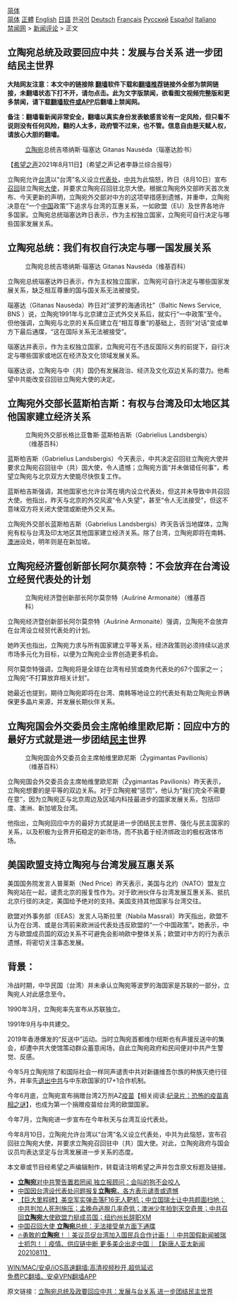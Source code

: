 <!-- 面包屑导航 --> <div class="breadcrumb"><!-- GTranslate: https://gtranslate.io/ -->  <div class="switcher notranslate">  <div class="selected">  <a href="#" onclick="return false;"> 简体</a>  </div>  <div class="option">  <a href="https://www.bannedbook.org" onclick="doGTranslate('zh-CN|zh-CN');jQuery('div.switcher div.selected a').html(jQuery(this).html());return false;" title="简体中文" class="nturl selected"> 简体</a>  <a href="https://www.bannedbook.org/zh-tw/" onclick="doGTranslate('zh-CN|zh-TW');jQuery('div.switcher div.selected a').html(jQuery(this).html());return false;" title="繁體中文" class="nturl"> 正體</a>  <a href="https://www.bannedbook.org/en/" onclick="doGTranslate('zh-CN|en');jQuery('div.switcher div.selected a').html(jQuery(this).html());return false;" title="English" class="nturl"> English</a>  <a href="https://www.bannedbook.org/ja/" onclick="doGTranslate('zh-CN|ja');jQuery('div.switcher div.selected a').html(jQuery(this).html());return false;" title="日本語" class="nturl"> 日語</a>  <a href="https://www.bannedbook.org/ko/" onclick="doGTranslate('zh-CN|ko');jQuery('div.switcher div.selected a').html(jQuery(this).html());return false;" title="한국어" class="nturl"> 한국어</a>  <a href="https://www.bannedbook.org/de/" onclick="doGTranslate('zh-CN|de');jQuery('div.switcher div.selected a').html(jQuery(this).html());return false;" title="Deutsch" class="nturl"> Deutsch</a>  <a href="https://www.bannedbook.org/fr/" onclick="doGTranslate('zh-CN|fr');jQuery('div.switcher div.selected a').html(jQuery(this).html());return false;" title="Français" class="nturl"> Français</a>  <a href="https://www.bannedbook.org/ru/" onclick="doGTranslate('zh-CN|ru');jQuery('div.switcher div.selected a').html(jQuery(this).html());return false;" title="Русский" class="nturl"> Русский</a>  <a href="https://www.bannedbook.org/es/" onclick="doGTranslate('zh-CN|es');jQuery('div.switcher div.selected a').html(jQuery(this).html());return false;" title="Español" class="nturl"> Español</a>  <a href="https://www.bannedbook.org/it/" onclick="doGTranslate('zh-CN|it');jQuery('div.switcher div.selected a').html(jQuery(this).html());return false;" title="Italiano" class="nturl"> Italiano</a>  </div>  </div>      <div class='breadcrumb-sub'><!-- Breadcrumb NavXT 6.3.0 --> <a href="https://www.bannedbook.org/" class="home">禁闻网</a> &gt; <a href="https://www.bannedbook.org/bnews/comments/" class="category">新闻评论</a> &gt; 正文</div></div><h2>立陶宛总统及政要回应中共：发展与台关系 进一步团结民主世界</h2> <p class="notice"><b>大陆网友注意：本文中的链接除 <a href="https://github.com/bannedbook/fanqiang" >翻墙</a>软件下载和<a href="https://github.com/killgcd/justmysocks/blob/master/README.md">翻墙推荐</a>链接外全部为禁网链接，未翻墙状态下打不开，请勿点击。此为文字版禁闻，欲看图文视频完整版和更多禁闻，请下载<a href="https://github.com/bannedbook/fanqiang">翻墙软件或APP</a>后翻墙上禁闻网。</p><p>备注：翻墙看新闻非常安全，翻墙以真实身份发表敏感言论有一定风险，但只看不说则没有任何风险，翻的人太多，政府管不过来，也不管。信息自由是天赋人权，请放心大胆的翻墙。</b></p>  <div class="entry"> <figure> <p><figcaption><a href="https://www.bannedbook.org/bnews/tag/%e7%ab%8b%e9%99%b6%e5%ae%9b/" class="st_tag internal_tag" rel="tag" title="标签 立陶宛 下的日志">立陶宛</a>总统吉塔纳斯·瑙塞达 Gitanas Nausėda（瑙塞达脸书）</figcaption></figure> <p>【<span class='wp_keywordlink_affiliate'><a href="https://www.soundofhope.org" title="希望之声" target="_blank">希望之声</a></span>2021年8月11日】（希望之声记者李静兰综合报导）</p> <p>立陶宛允许<a href="https://www.bannedbook.org/bnews/tag/%e5%8f%b0%e6%b9%be/" class="st_tag internal_tag" rel="tag" title="标签 台湾 下的日志">台湾</a>以“台湾”名义设立<a href="https://www.bannedbook.org/bnews/tag/%E4%BB%A3%E8%A1%A8%E5%A4%84/" class="st_tag internal_tag" rel="tag" title="标签 代表处 下的日志">代表处</a>，<a href="https://www.bannedbook.org/bnews/tag/%e4%b8%ad%e5%85%b1/" class="st_tag internal_tag" rel="tag" title="标签 中共 下的日志">中共</a>为此恼怒，昨日（8月10日）宣布<a href="https://www.bannedbook.org/bnews/tag/%E5%8F%AC%E5%9B%9E/" class="st_tag internal_tag" rel="tag" title="标签 召回 下的日志">召回</a>驻立陶宛<a href="https://www.bannedbook.org/bnews/tag/%E5%A4%A7%E4%BD%BF/" class="st_tag internal_tag" rel="tag" title="标签 大使 下的日志">大使</a>，并要求立陶宛召回驻北京大使。根据立陶宛外交部昨天首次发布、今天更新的声明，立陶宛外交部对中方的这项举措感到遗憾，并重申，立陶宛决意在“一个<span class='wp_keywordlink_affiliate'><a href="https://www.bannedbook.org/" title="中国" target="_blank">中国</a></span>政策”下追求与台湾的互惠关系，一如欧盟（EU）及世界各地许多国家。立陶宛总统瑙塞达昨日表示，作为主权独立国家，立陶宛可自行决定与哪些国家发展关系。</p> <h2><strong>立陶宛总统：我们有权自行决定与哪一国发展关系</strong></h2> <figure><figcaption>立陶宛总统吉塔纳斯·瑙塞达 Gitanas Nausėda（维基百科）</figcaption></figure> <p>立陶宛总统瑙塞达昨日表示，作为主权独立国家，立陶宛可自行决定与哪些国家发展关系，缺乏相互尊重的国与国关系无法被接受。</p> <p>瑙塞达（Gitanas Nausėda）昨日对“波罗的海通讯社”（Baltic News Service, BNS ）说，立陶宛1991年与北京建立正式外交关系后，就实行“一中政策”至今。但他强调，立陶宛与北京的关系应建立在“相互尊重”的基础上，否则“对话”变成单方下最后通牒，“这在国际关系无法被接受”。</p> <p>瑙塞达并表示，作为主权独立国家，立陶宛可在不违反国际义务的前提下，自行决定与哪些国家或地区在经济及文化领域发展关系。</p> <p>瑙塞达说，立陶宛与中（共）国仍有发展政治、经济及文化双边关系的潜力。他希望中共能改变召回驻立陶宛大使的决定。</p> <h2><strong>立陶宛外交部长蓝斯柏吉斯：有权与台湾及印太地区其他国家建立经济关系</strong></h2> <figure><figcaption>立陶宛外交部长格比亚鲁斯·蓝斯柏吉斯（Gabrielius Landsbergis）（维基百科）</figcaption></figure> <p>蓝斯柏吉斯（Gabrielius Landsbergis）今天表示，中共决定召回驻立陶宛大使并要求立陶宛召回驻中（共）国大使，令人遗憾；立陶宛方面“并未做错任何事”，希望立陶宛与北京双方大使能尽快恢复工作。</p>  <p>蓝斯柏吉斯强调，其他国家也允许台湾在境内设立代表处，但这并未导致中共召回大使。他指出，昨天与北京的外交风波“令人失望”，甚至“令人无法接受”，但这不意味双方将关闭大使馆或断绝外交关系。</p> <p>立陶宛外交部长蓝斯柏吉斯（Gabrielius Landsbergis）昨天告诉当地媒体，立陶宛有权与台湾及印太地区其他国家建立经济关系。除了台湾，立陶宛即将在南韩、<a href="https://www.bannedbook.org/bnews/tag/%e6%be%b3%e6%b4%b2/" class="st_tag internal_tag" rel="tag" title="标签 澳洲 下的日志">澳洲</a>设处，明年则是在新加坡。</p> <h2><strong>立陶宛经济暨创新部长阿尔莫奈特：不会放弃在台湾设立经贸代表处的计划</strong></h2> <figure><figcaption>立陶宛经济暨创新部长阿尔莫奈特（Aušrinė Armonaitė）（维基百科）</figcaption></figure> <p>立陶宛经济暨创新部长阿尔莫奈特（Aušrinė Armonaitė）强调，立陶宛不会放弃在台湾设立经贸代表处的计划。</p> <p>她昨天也指出，立陶宛力求与所有国家建立平等关系，经济政策则必须持续以追求市场多元化为目标，以便为立陶宛企业界创造更多机会。</p> <p>阿尔莫奈特强调，立陶宛将是全球在台湾有经贸或商务代表处的67个国家之一；立陶宛“不打算放弃相关计划”。</p> <p>她最近也提到，期待立陶宛即将在台湾、南韩等地设立的代表处有助立陶宛业界确保更多晶片来源，并发展长期伙伴关系。</p> <h2><strong>立陶宛国会外交委员会主席帕维里欧尼斯：回应中方的最好方式就是进一步团结<a href="https://www.bannedbook.org/bnews/tag/%e6%b0%91%e4%b8%bb/" class="st_tag internal_tag" rel="tag" title="标签 民主 下的日志">民主</a>世界</strong></h2> <figure><figcaption>立陶宛国会外交委员会主席帕维里欧尼斯（Žygimantas Pavilionis）（维基百科）</figcaption></figure> <p>立陶宛国会外交委员会主席帕维里欧尼斯（Žygimantas Pavilionis）昨天表示，立陶宛想要的是平等的双边关系。对于立陶宛被“惩罚”，他认为“我们完全不需要在意”，因为立陶宛正与北京周边及区域内科技最进步的国家发展关系，包括印度、澳洲、新加坡及台湾。</p>  <p>他指出，立陶宛回应中方的最好方式就是进一步团结民主世界、强化与民主国家的关系，以及积极为业界开拓稳定的新市场，而不执着于经济绑政治的极权政体市场。</p> <h2><strong>美国欧盟支持立陶宛与台湾发展互惠关系</strong></h2> <p>美国国务院发言人普莱斯（Ned Price）昨天表示，美国与北约（NATO）盟友立陶宛站在一起，谴责北京的报复性作为。对于欧洲伙伴与台湾发展互惠关系、抵抗北京行径的决定，美国给予绝对的支持。美国支持其他国家与台湾交往。</p> <p>欧盟对外事务部（EEAS）发言人马斯拉里（Nabila Massrali）昨天指出，欧盟不认为在台湾、或是台湾前来欧洲设代表处违反欧盟的“一个中国政策”。她表示，中方与欧盟成员国的双边关系不可避免会影响欧中整体关系；欧盟对中方的行为表示遗憾，将密切关注事态发展。</p> <h2><strong>背景：</strong></h2> <p>冷战时期，中华民国（台湾）并未承认立陶宛等波罗的海国家是苏联的一部分，立陶宛人对此感念至今。</p> <p>1990年3月，立陶宛率先宣布从苏联独立。</p> <p>1991年9月与中共建交。</p> <p>2019年香港爆发的“反送中”运动。当时立陶宛首都维尔纽斯也有声援反送中的集会，却遭中共大使馆策动群众蓄意闹场，自此立陶宛政府和民间便对中共产生警觉、反感。</p>  <p>今年5月立陶宛除了和国际社会一样同声谴责中共对新疆维吾尔族的种族灭绝行径外，并率先<span class='wp_keywordlink'><a href="http://tuidang.epochtimes.com/" title="退出中共" target="_blank">退出中共</a></span>与中东欧国家的17+1合作机制。</p> <p>今年6月底，立陶宛宣布捐赠台湾2万剂AZ<span class='wp_keywordlink'><a href="https://www.bannedbook.org/bnews/tculture/20160630/551027.html" title="疫苗" target="_blank">疫苗</a></span>【相关阅读:<a href='https://www.bannedbook.org/bnews/topimagenews/20180408/925060.html' target='_blank'>纪录片：恐怖的疫苗真相之谜</a>】，也成为第一个捐赠疫苗给台湾的欧盟国家。</p> <p>今年7月，立陶宛进一步宣布在今年秋天与台湾互设代表处。</p> <p>今年8月10日，立陶宛允许台湾以“台湾”名义设立代表处，中共为此恼怒，宣布召回驻立陶宛大使，并要求立陶宛召回驻中（共）国大使。对此，立陶宛政府与国会议员均表达坚定与台湾发展进一步关系的态度。</p> <p>本文章或节目经希望之声编辑制作，转载请注明希望之声并包含原文标题及链接。 </p> <ul class='op-related-articles' title='相关阅读'> <li><a href='https://www.bannedbook.org/bnews/worldnews/20210812/1604651.html' target='_blank'><b>立陶宛</b>对中共警告置若罔闻 独立报顾问：会叫的狗不会咬人</a></li> <li><a href='https://www.bannedbook.org/bnews/taiwannews/20210812/1604643.html' target='_blank'>中国因台湾设代表处问题报复<b>立陶宛</b>，各方表示谴责或遗憾</a></li> <li><a href='https://www.bannedbook.org/bnews/bannedvideo/20210812/1604637.html' target='_blank'>【巨大里程碑】美空军实弹击落F16无人靶机；中立国瑞士让中共颜面扫地；中共判加人死刑施压；孟晚舟逃脱几率奇低；澳洲少年拍到天空奇景；中共召回<b>立陶宛</b>大使欧盟力挺成员国；纽约州长辞职XM</a></li> <li><a href='https://www.bannedbook.org/bnews/headline/20210811/1604594.html' target='_blank'>中国召回大使 <b>立陶宛</b>总统：无法接受单方面下通牒</a></li> <li><a href='https://www.bannedbook.org/bnews/taiwannews/20210811/1604571.html' target='_blank'>🔥勇敢的<b>立陶宛</b>！｜美议员促台湾加入国民兵合作计画！｜中共国假新闻被瑞士抓包！｜疫情、供应链中断 更多美企出走中国｜【新唐人亚太新闻20210811】</a></li> </ul> <p class="texttj"> <a href="https://github.com/bannedbook/fanqiang/wiki/V2ray%E6%9C%BA%E5%9C%BA" target="_blank">WIN/MAC/安卓/iOS高速翻墙:高清视频秒开,超低延迟</a><br/> <a href="https://github.com/bannedbook/fanqiang/wiki/%E7%A6%81%E9%97%BB%E7%BD%91%E5%AE%89%E5%8D%93%E7%BF%BB%E5%A2%99%E6%96%B0%E9%97%BBAPP" target="_blank">免费PC翻墙、安卓VPN翻墙APP</a></p><p>原文链接：<a class="src_link"  href="https://www.soundofhope.org/post/534482" target="_blank">立陶宛总统及政要回应中共：发展与台关系 进一步团结民主世界</a></p> <a name='sharetosocial'></a>  <div style="margin-bottom:5px;padding-bottom:5px;clear:both"> <div id="archive-pix-1" class="banner-ads"> <!-- AuctionX Display platform tag START --> <div id="26318x728x90x621x_ADSLOT2" clicktrack="%%CLICK_URL_ESC%%"></div> <!-- AuctionX Display platform tag END --> </div> <div id="archive-pix-2" class="banner-ads"> <!-- AuctionX Display platform tag START --> <div id="26315x300x250x621x_ADSLOT2" clicktrack="%%CLICK_URL_ESC%%"></div> <!-- AuctionX Display platform tag END --> </div> </div>  <div id="archive-pix-1" class="banner-ads"> <!-- AuctionX Display platform tag START --> <div id="26318x728x90x621x_ADSLOT3" clicktrack="%%CLICK_URL_ESC%%"></div> <!-- AuctionX Display platform tag END --> </div> </div><!--END ENTRY--> 